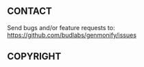 ## CONTACT

Send bugs and/or feature requests to:  
https://github.com/budlabs/genmonify/issues

## COPYRIGHT

